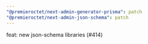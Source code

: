 ```yaml
---
"@premieroctet/next-admin-generator-prisma": patch
"@premieroctet/next-admin-json-schema": patch
---
```


feat: new json-schema libraries (#414)
